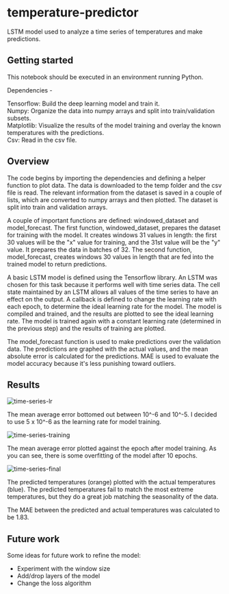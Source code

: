 # temperature-predictor
LSTM model used to analyze a time series of temperatures and make predictions.

## Getting started
This notebook should be executed in an environment running Python.

Dependencies -

Tensorflow: Build the deep learning model and train it.  
Numpy: Organize the data into numpy arrays and split into train/validation subsets.  
Matplotlib: Visualize the results of the model training and overlay the known temperatures with the predictions.  
Csv: Read in the csv file.

## Overview
The code begins by importing the dependencies and defining a helper function to plot data. The data is downloaded to the temp folder and the csv file is read. The relevant information from the dataset is saved in a couple of lists, which are converted to numpy arrays and then plotted. The dataset is split into train and validation arrays.

A couple of important functions are defined: windowed_dataset and model_forecast. The first function, windowed_dataset, prepares the dataset for training with the model. It creates windows 31 values in length: the first 30 values will be the "x" value for training, and the 31st value will be the "y" value. It prepares the data in batches of 32. The second function, model_forecast, creates windows 30 values in length that are fed into the trained model to return predictions.

A basic LSTM model is defined using the Tensorflow library. An LSTM was chosen for this task because it performs well with time series data. The cell state maintained by an LSTM allows all values of the time series to have an effect on the output. A callback is defined to change the learning rate with each epoch, to determine the ideal learning rate for the model. The model is compiled and trained, and the results are plotted to see the ideal learning rate. The model is trained again with a constant learning rate (determined in the previous step) and the results of training are plotted.

The model_forecast function is used to make predictions over the validation data. The predictions are graphed with the actual values, and the mean absolute error is calculated for the predictions. MAE is used to evaluate the model accuracy because it's less punishing toward outliers.

## Results
![time-series-lr](https://user-images.githubusercontent.com/83524079/140448341-767c833e-a4a7-4093-9c73-943206267a7d.png)

The mean average error bottomed out between 10^-6 and 10^-5. I decided to use 5 x 10^-6 as the learning rate for model training.

![time-series-training](https://user-images.githubusercontent.com/83524079/140448542-a601e90b-a807-43a3-9329-bfa552afad2b.png)

The mean average error plotted against the epoch after model training. As you can see, there is some overfitting of the model after 10 epochs.

![time-series-final](https://user-images.githubusercontent.com/83524079/140448702-b52199f5-8682-470c-87c4-a1ea4df5dd6a.png)

The predicted temperatures (orange) plotted with the actual temperatures (blue). The predicted temperatures fail to match the most extreme temperatures, but they do a great job matching the seasonality of the data.

The MAE between the predicted and actual temperatures was calculated to be 1.83.

## Future work
Some ideas for future work to refine the model:
- Experiment with the window size
- Add/drop layers of the model
- Change the loss algorithm
